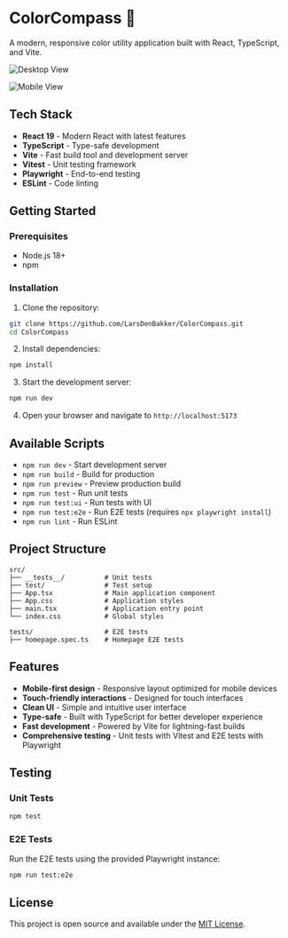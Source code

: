 # ColorCompass 🧭

A modern, responsive color utility application built with React, TypeScript, and Vite.

![Desktop View](https://github.com/user-attachments/assets/52dd8178-6f9c-407c-92dc-2dde21875eb6)

![Mobile View](https://github.com/user-attachments/assets/f7df1ae7-60d7-434a-a828-a76f80bd1473)

## Tech Stack

- **React 19** - Modern React with latest features
- **TypeScript** - Type-safe development
- **Vite** - Fast build tool and development server
- **Vitest** - Unit testing framework
- **Playwright** - End-to-end testing
- **ESLint** - Code linting

## Getting Started

### Prerequisites

- Node.js 18+
- npm

### Installation

1. Clone the repository:
```bash
git clone https://github.com/LarsDenBakker/ColorCompass.git
cd ColorCompass
```

2. Install dependencies:
```bash
npm install
```

3. Start the development server:
```bash
npm run dev
```

4. Open your browser and navigate to `http://localhost:5173`

## Available Scripts

- `npm run dev` - Start development server
- `npm run build` - Build for production
- `npm run preview` - Preview production build
- `npm run test` - Run unit tests
- `npm run test:ui` - Run tests with UI
- `npm run test:e2e` - Run E2E tests (requires `npx playwright install`)
- `npm run lint` - Run ESLint

## Project Structure

```
src/
├── __tests__/          # Unit tests
├── test/               # Test setup
├── App.tsx             # Main application component
├── App.css             # Application styles
├── main.tsx            # Application entry point
└── index.css           # Global styles

tests/                  # E2E tests
├── homepage.spec.ts    # Homepage E2E tests

```

## Features

- **Mobile-first design** - Responsive layout optimized for mobile devices
- **Touch-friendly interactions** - Designed for touch interfaces
- **Clean UI** - Simple and intuitive user interface
- **Type-safe** - Built with TypeScript for better developer experience
- **Fast development** - Powered by Vite for lightning-fast builds
- **Comprehensive testing** - Unit tests with Vitest and E2E tests with Playwright

## Testing

### Unit Tests
```bash
npm test
```

### E2E Tests
Run the E2E tests using the provided Playwright instance:
```bash
npm run test:e2e
```

## License

This project is open source and available under the [MIT License](LICENSE).
